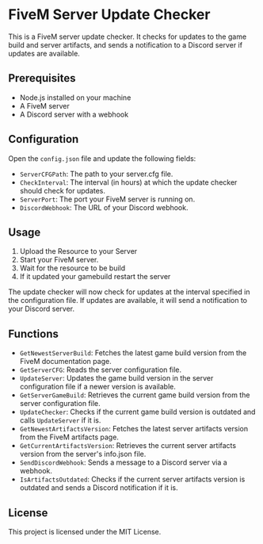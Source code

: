# FiveM Server Update Checker

This is a FiveM server update checker. It checks for updates to the game build and server artifacts, and sends a notification to a Discord server if updates are available.

## Prerequisites

- Node.js installed on your machine
- A FiveM server
- A Discord server with a webhook

## Configuration

Open the `config.json` file and update the following fields:

- `ServerCFGPath`: The path to your server.cfg file.
- `CheckInterval`: The interval (in hours) at which the update checker should check for updates.
- `ServerPort`: The port your FiveM server is running on.
- `DiscordWebhook`: The URL of your Discord webhook.

## Usage

1. Upload the Resource to your Server
2. Start your FiveM server.
3. Wait for the resource to be build
4. If it updated your gamebuild restart the server

The update checker will now check for updates at the interval specified in the configuration file. If updates are available, it will send a notification to your Discord server.

## Functions

- `GetNewestServerBuild`: Fetches the latest game build version from the FiveM documentation page.
- `GetServerCFG`: Reads the server configuration file.
- `UpdateServer`: Updates the game build version in the server configuration file if a newer version is available.
- `GetServerGameBuild`: Retrieves the current game build version from the server configuration file.
- `UpdateChecker`: Checks if the current game build version is outdated and calls `UpdateServer` if it is.
- `GetNewestArtifactsVersion`: Fetches the latest server artifacts version from the FiveM artifacts page.
- `GetCurrentArtifactsVersion`: Retrieves the current server artifacts version from the server's info.json file.
- `SendDiscordWebhook`: Sends a message to a Discord server via a webhook.
- `IsArtifactsOutdated`: Checks if the current server artifacts version is outdated and sends a Discord notification if it is.

## License

This project is licensed under the MIT License.
